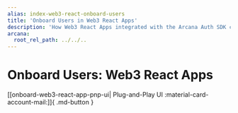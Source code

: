 ```yaml
---
alias: index-web3-react-onboard-users
title: 'Onboard Users in Web3 React Apps'
description: 'How Web3 React Apps integrated with the Arcana Auth SDK can onboard users via plug-and-play or custom login UI options.'
arcana:
  root_rel_path: ../../..
---
```


# Onboard Users: Web3 React Apps

[[onboard-web3-react-app-pnp-ui| Plug-and-Play UI  :material-card-account-mail:]]{ .md-button }

